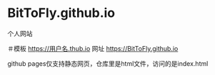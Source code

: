 # BitToFly.github.io
个人网站


＃模板      https://用户名.thub.io
网址      https://BitToFly.github.io 

github pages仅支持静态网页，仓库里是html文件，访问的是index.html
